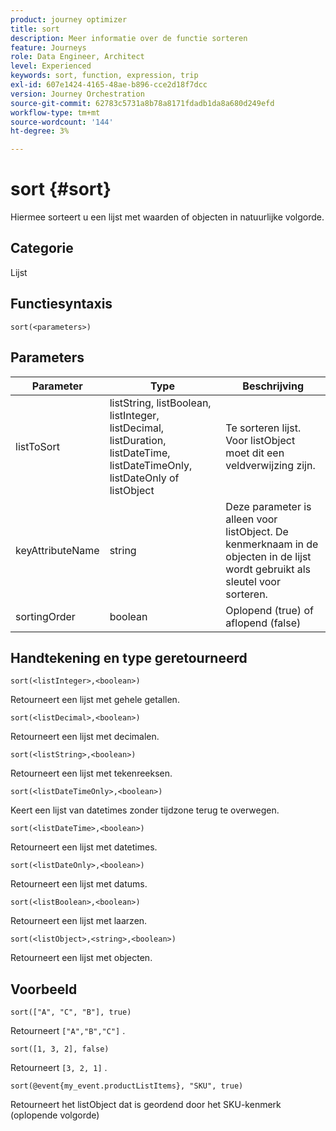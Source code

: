 ```yaml
---
product: journey optimizer
title: sort
description: Meer informatie over de functie sorteren
feature: Journeys
role: Data Engineer, Architect
level: Experienced
keywords: sort, function, expression, trip
exl-id: 607e1424-4165-48ae-b896-cce2d18f7dcc
version: Journey Orchestration
source-git-commit: 62783c5731a8b78a8171fdadb1da8a680d249efd
workflow-type: tm+mt
source-wordcount: '144'
ht-degree: 3%

---
```


# sort {#sort}

Hiermee sorteert u een lijst met waarden of objecten in natuurlijke volgorde.

## Categorie

Lijst

## Functiesyntaxis

`sort(<parameters>)`

## Parameters

| Parameter | Type | Beschrijving |
|-----------|------------------|------------------|
| listToSort | listString, listBoolean, listInteger, listDecimal, listDuration, listDateTime, listDateTimeOnly, listDateOnly of listObject | Te sorteren lijst. Voor listObject moet dit een veldverwijzing zijn. |
| keyAttributeName | string | Deze parameter is alleen voor listObject. De kenmerknaam in de objecten in de lijst wordt gebruikt als sleutel voor sorteren. |
| sortingOrder | boolean | Oplopend (true) of aflopend (false) |

## Handtekening en type geretourneerd

`sort(<listInteger>,<boolean>)`

Retourneert een lijst met gehele getallen.

`sort(<listDecimal>,<boolean>)`

Retourneert een lijst met decimalen.

`sort(<listString>,<boolean>)`

Retourneert een lijst met tekenreeksen.

`sort(<listDateTimeOnly>,<boolean>)`

Keert een lijst van datetimes zonder tijdzone terug te overwegen.

`sort(<listDateTime>,<boolean>)`

Retourneert een lijst met datetimes.

`sort(<listDateOnly>,<boolean>)`

Retourneert een lijst met datums.

`sort(<listBoolean>,<boolean>)`

Retourneert een lijst met laarzen.

`sort(<listObject>,<string>,<boolean>)`

Retourneert een lijst met objecten.

## Voorbeeld

`sort(["A", "C", "B"], true)`

Retourneert `["A","B","C"]` .

`sort([1, 3, 2], false)`

Retourneert `[3, 2, 1]` .

`sort(@event{my_event.productListItems}, "SKU", true)`

Retourneert het listObject dat is geordend door het SKU-kenmerk (oplopende volgorde)

